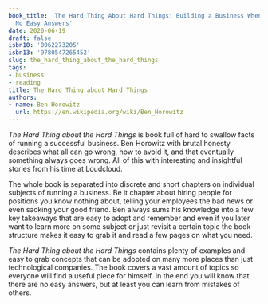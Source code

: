```yaml
---
book_title: 'The Hard Thing About Hard Things: Building a Business When There Are
  No Easy Answers'
date: 2020-06-19
draft: false
isbn10: '0062273205'
isbn13: '9780547265452'
slug: the_hard_thing_about_the_hard_things
tags:
- business
- reading
title: The Hard Thing about Hard Things
authors:
- name: Ben Horowitz
  url: https://en.wikipedia.org/wiki/Ben_Horowitz
---
```




_The Hard Thing about the Hard Things_ is book full of hard to swallow facts of running a successful business.
Ben Horowitz with brutal honesty describes what all can go wrong, how to avoid it, and that eventually
something always goes wrong. All of this with interesting and insightful stories from his time at Loudcloud.

The whole book is separated into discrete and short chapters on individual subjects of running a business.
Be it chapter about hiring people for positions you know nothing about, telling your employees the bad
news or even sacking your good friend. Ben always sums his knowledge into a few key takeaways that
are easy to adopt and remember and even if you later want to learn more on some subject or just
revisit a certain topic the book structure makes it easy to grab it and read a few pages on what you need.

_The Hard Thing about the Hard Things_ contains plenty of examples and easy to grab concepts
that can be adopted on many more places than just technological companies. The book covers
a vast amount of topics so everyone will find a useful piece for himself. In the end you will know
that there are no easy answers, but at least you can learn from mistakes of others.

